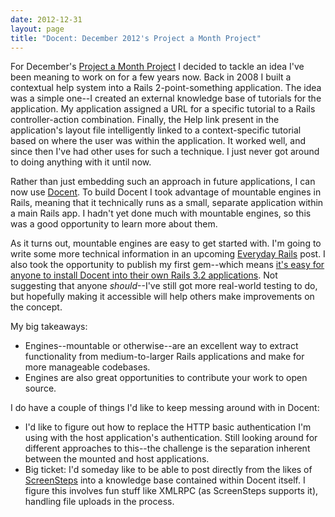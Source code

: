 ```yaml
---
date: 2012-12-31
layout: page
title: "Docent: December 2012's Project a Month Project"
---
```


For December's [Project a Month Project](/2012/12/project-a-month-project/) I decided to tackle an idea I've been meaning to work on for a few years now. Back in 2008 I built a contextual help system into a Rails 2-point-something application. The idea was a simple one--I created an external knowledge base of tutorials for the application. My application assigned a URL for a specific tutorial to a Rails controller-action combination. Finally, the Help link present in the application's layout file intelligently linked to a context-specific tutorial based on where the user was within the application. It worked well, and since then I've had other uses for such a technique. I just never got around to doing anything with it until now.

Rather than just embedding such an approach in future applications, I can now use [Docent](https://github.com/ruralocity/docent). To build Docent I took advantage of mountable engines in Rails, meaning that it technically runs as a small, separate application within a main Rails app. I hadn't yet done much with mountable engines, so this was a good opportunity to learn more about them.

As it turns out, mountable engines are easy to get started with. I'm going to write some more technical information in an upcoming [Everyday Rails](http://everydayrails.com) post. I also took the opportunity to publish my first gem--which means [it's easy for anyone to install Docent into their own Rails 3.2 applications](http://rubygems.org/gems/docent). Not suggesting that anyone *should*--I've still got more real-world testing to do, but hopefully making it accessible will help others make improvements on the concept.

My big takeaways:

- Engines--mountable or otherwise--are an excellent way to extract functionality from medium-to-larger Rails applications and make for more manageable codebases.
- Engines are also great opportunities to contribute your work to open source.

I do have a couple of things I'd like to keep messing around with in Docent:

- I'd like to figure out how to replace the HTTP basic authentication I'm using with the host application's authentication. Still looking around for different approaches to this--the challenge is the separation inherent between the mounted and host applications.
- Big ticket: I'd someday like to be able to post directly from the likes of [ScreenSteps](http://www.bluemangolearning.com/screensteps/) into a knowledge base contained within Docent itself. I figure this involves fun stuff like XMLRPC (as ScreenSteps supports it), handling file uploads in the process.
